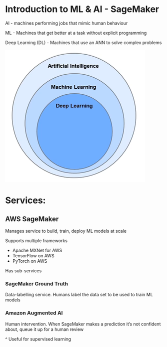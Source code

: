 # Introduction to ML & AI - SageMaker

AI - machines performing jobs that mimic human behaviour

ML - Machines that get better at a task without explicit programming

Deep Learning (DL) - Machines that use an ANN to solve complex problems

![Untitled](Introduction%20to%20ML%20&%20AI%20-%20SageMaker%20c8c83968fd3c482cb91756a6ce0dc712/Untitled.png)

# Services:

## AWS SageMaker

Manages service to build, train, deploy ML models at scale

Supports multiple frameworks

- Apache MXNet for AWS
- TensorFlow on AWS
- PyTorch on AWS

Has sub-services

### SageMaker Ground Truth

Data-labelling service. Humans label the data set to be used to train ML models

### Amazon Augmented AI

Human intervention. When SageMaker makes a prediction it’s not confident about, queue it up for a human review

^ Useful for supervised learning